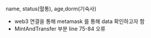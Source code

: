  name, status(혈통), age,dorm(기숙사)
- web3 연결을 통해 metamask 를 통해 data 확인하고자 함
- MintAndTransfer 부분  line 75-84 오류
